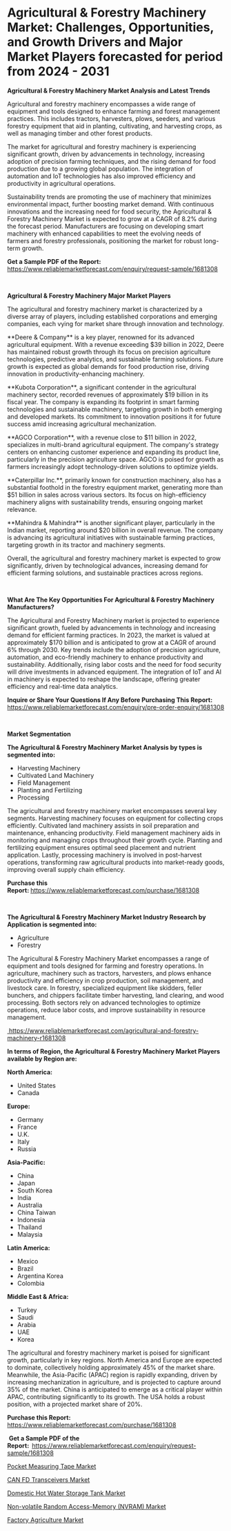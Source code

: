 <p><h1>Agricultural & Forestry Machinery Market: Challenges, Opportunities, and Growth Drivers and Major Market Players forecasted for period from 2024 - 2031</h1></p><p><strong>Agricultural & Forestry Machinery Market Analysis and Latest Trends</strong></p>
<p><p>Agricultural and forestry machinery encompasses a wide range of equipment and tools designed to enhance farming and forest management practices. This includes tractors, harvesters, plows, seeders, and various forestry equipment that aid in planting, cultivating, and harvesting crops, as well as managing timber and other forest products. </p><p>The market for agricultural and forestry machinery is experiencing significant growth, driven by advancements in technology, increasing adoption of precision farming techniques, and the rising demand for food production due to a growing global population. The integration of automation and IoT technologies has also improved efficiency and productivity in agricultural operations.</p><p>Sustainability trends are promoting the use of machinery that minimizes environmental impact, further boosting market demand. With continuous innovations and the increasing need for food security, the Agricultural & Forestry Machinery Market is expected to grow at a CAGR of 8.2% during the forecast period. Manufacturers are focusing on developing smart machinery with enhanced capabilities to meet the evolving needs of farmers and forestry professionals, positioning the market for robust long-term growth.</p></p>
<p><strong>Get a Sample PDF of the Report:&nbsp;</strong> <a href="https://www.reliablemarketforecast.com/enquiry/request-sample/1681308?utm_campaign=1170&utm_medium=2&utm_source=Github&utm_content=ia&utm_term=04102024&utm_id=agricultural-forestry-machinery">https://www.reliablemarketforecast.com/enquiry/request-sample/1681308</a></p>
<p>&nbsp;</p>
<p><strong>Agricultural & Forestry Machinery Major Market Players</strong></p>
<p><p>The agricultural and forestry machinery market is characterized by a diverse array of players, including established corporations and emerging companies, each vying for market share through innovation and technology.</p><p>**Deere & Company** is a key player, renowned for its advanced agricultural equipment. With a revenue exceeding $39 billion in 2022, Deere has maintained robust growth through its focus on precision agriculture technologies, predictive analytics, and sustainable farming solutions. Future growth is expected as global demands for food production rise, driving innovation in productivity-enhancing machinery.</p><p>**Kubota Corporation**, a significant contender in the agricultural machinery sector, recorded revenues of approximately $19 billion in its fiscal year. The company is expanding its footprint in smart farming technologies and sustainable machinery, targeting growth in both emerging and developed markets. Its commitment to innovation positions it for future success amid increasing agricultural mechanization.</p><p>**AGCO Corporation**, with a revenue close to $11 billion in 2022, specializes in multi-brand agricultural equipment. The company's strategy centers on enhancing customer experience and expanding its product line, particularly in the precision agriculture space. AGCO is poised for growth as farmers increasingly adopt technology-driven solutions to optimize yields.</p><p>**Caterpillar Inc.**, primarily known for construction machinery, also has a substantial foothold in the forestry equipment market, generating more than $51 billion in sales across various sectors. Its focus on high-efficiency machinery aligns with sustainability trends, ensuring ongoing market relevance.</p><p>**Mahindra & Mahindra** is another significant player, particularly in the Indian market, reporting around $20 billion in overall revenue. The company is advancing its agricultural initiatives with sustainable farming practices, targeting growth in its tractor and machinery segments.</p><p>Overall, the agricultural and forestry machinery market is expected to grow significantly, driven by technological advances, increasing demand for efficient farming solutions, and sustainable practices across regions.</p></p>
<p>&nbsp;</p>
<p><strong>What Are The Key Opportunities For Agricultural & Forestry Machinery Manufacturers?</strong></p>
<p><p>The Agricultural and Forestry Machinery market is projected to experience significant growth, fueled by advancements in technology and increasing demand for efficient farming practices. In 2023, the market is valued at approximately $170 billion and is anticipated to grow at a CAGR of around 6% through 2030. Key trends include the adoption of precision agriculture, automation, and eco-friendly machinery to enhance productivity and sustainability. Additionally, rising labor costs and the need for food security will drive investments in advanced equipment. The integration of IoT and AI in machinery is expected to reshape the landscape, offering greater efficiency and real-time data analytics.</p></p>
<p><strong>Inquire or Share Your Questions If Any Before Purchasing This Report:</strong> <a href="https://www.reliablemarketforecast.com/enquiry/pre-order-enquiry/1681308?utm_campaign=1170&utm_medium=2&utm_source=Github&utm_content=ia&utm_term=04102024&utm_id=agricultural-forestry-machinery">https://www.reliablemarketforecast.com/enquiry/pre-order-enquiry/1681308</a></p>
<p>&nbsp;</p>
<p><strong>Market Segmentation</strong></p>
<p><strong>The Agricultural & Forestry Machinery Market Analysis by types is segmented into:</strong></p>
<p><ul><li>Harvesting Machinery</li><li>Cultivated Land Machinery</li><li>Field Management</li><li>Planting and Fertilizing</li><li>Processing</li></ul></p>
<p><p>The agricultural and forestry machinery market encompasses several key segments. Harvesting machinery focuses on equipment for collecting crops efficiently. Cultivated land machinery assists in soil preparation and maintenance, enhancing productivity. Field management machinery aids in monitoring and managing crops throughout their growth cycle. Planting and fertilizing equipment ensures optimal seed placement and nutrient application. Lastly, processing machinery is involved in post-harvest operations, transforming raw agricultural products into market-ready goods, improving overall supply chain efficiency.</p></p>
<p><strong>Purchase this Report:&nbsp;</strong><a href="https://www.reliablemarketforecast.com/purchase/1681308?utm_campaign=1170&utm_medium=2&utm_source=Github&utm_content=ia&utm_term=04102024&utm_id=agricultural-forestry-machinery">https://www.reliablemarketforecast.com/purchase/1681308</a></p>
<p>&nbsp;</p>
<p><strong>The Agricultural & Forestry Machinery Market Industry Research by Application is segmented into:</strong></p>
<p><ul><li>Agriculture</li><li>Forestry</li></ul></p>
<p><p>The Agricultural & Forestry Machinery Market encompasses a range of equipment and tools designed for farming and forestry operations. In agriculture, machinery such as tractors, harvesters, and plows enhance productivity and efficiency in crop production, soil management, and livestock care. In forestry, specialized equipment like skidders, feller bunchers, and chippers facilitate timber harvesting, land clearing, and wood processing. Both sectors rely on advanced technologies to optimize operations, reduce labor costs, and improve sustainability in resource management.</p></p>
<p><a href="https://www.reliablemarketforecast.com/agricultural-and-forestry-machinery-r1681308?utm_campaign=1170&utm_medium=2&utm_source=Github&utm_content=ia&utm_term=04102024&utm_id=agricultural-forestry-machinery">&nbsp;https://www.reliablemarketforecast.com/agricultural-and-forestry-machinery-r1681308</a></p>
<p><strong>In terms of Region, the Agricultural & Forestry Machinery Market Players available by Region are:</strong></p>
<p>
    <p> <strong> North America: </strong>
        <ul>
            <li>United States</li>
            <li>Canada</li>
        </ul>
        </p> 
    <p> <strong> Europe: </strong>
        <ul>
            <li>Germany</li>
            <li>France</li>
            <li>U.K.</li>
            <li>Italy</li>
            <li>Russia</li>
        </ul>
        </p> 
    <p> <strong> Asia-Pacific: </strong>
        <ul>
            <li>China</li>
            <li>Japan</li>
            <li>South Korea</li>
            <li>India</li>
            <li>Australia</li>
            <li>China Taiwan</li>
            <li>Indonesia</li>
            <li>Thailand</li>
            <li>Malaysia</li>
        </ul>
        </p> 
    <p> <strong> Latin America: </strong>
        <ul>
            <li>Mexico</li>
            <li>Brazil</li>
            <li>Argentina Korea</li>
            <li>Colombia</li>
        </ul>
        </p> 
    <p> <strong> Middle East & Africa: </strong>
        <ul>
            <li>Turkey</li>
            <li>Saudi</li>
            <li>Arabia</li>
            <li>UAE</li>
            <li>Korea</li>
        </ul>
    </p>
    </p>
<p><p>The agricultural and forestry machinery market is poised for significant growth, particularly in key regions. North America and Europe are expected to dominate, collectively holding approximately 45% of the market share. Meanwhile, the Asia-Pacific (APAC) region is rapidly expanding, driven by increasing mechanization in agriculture, and is projected to capture around 35% of the market. China is anticipated to emerge as a critical player within APAC, contributing significantly to its growth. The USA holds a robust position, with a projected market share of 20%.</p></p>
<p><strong>Purchase this Report: </strong><a href="https://www.reliablemarketforecast.com/purchase/1681308?utm_campaign=1170&utm_medium=2&utm_source=Github&utm_content=ia&utm_term=04102024&utm_id=agricultural-forestry-machinery">https://www.reliablemarketforecast.com/purchase/1681308</a></p>
<p>&nbsp;<strong>Get a Sample PDF of the Report:&nbsp;&nbsp;</strong><a href="https://www.reliablemarketforecast.com/enquiry/request-sample/1681308?utm_campaign=1170&utm_medium=2&utm_source=Github&utm_content=ia&utm_term=04102024&utm_id=agricultural-forestry-machinery">https://www.reliablemarketforecast.com/enquiry/request-sample/1681308</a></p>
<p><strong></strong></p>
<p><p><a href="https://www.linkedin.com/pulse/investing-pocket-measuring-tape-market-trends-leading-products-buchc?utm_campaign=1170&utm_medium=2&utm_source=Github&utm_content=ia&utm_term=04102024&utm_id=agricultural-forestry-machinery">Pocket Measuring Tape Market</a></p><p><a href="https://issuu.com/reportprime-2/docs/can-fd-transceivers-market-size-203_15f1dd434be479?utm_campaign=1170&utm_medium=2&utm_source=Github&utm_content=ia&utm_term=04102024&utm_id=agricultural-forestry-machinery">CAN FD Transceivers Market</a></p><p><a href="https://www.linkedin.com/pulse/domestic-hot-water-storage-tank-market-refracting-trends-kafgc?utm_campaign=1170&utm_medium=2&utm_source=Github&utm_content=ia&utm_term=04102024&utm_id=agricultural-forestry-machinery">Domestic Hot Water Storage Tank Market</a></p><p><a href="https://issuu.com/reportprime-2/docs/non-volatile-random-access-memory-n_bbd9fba9a87b8a?utm_campaign=1170&utm_medium=2&utm_source=Github&utm_content=ia&utm_term=04102024&utm_id=agricultural-forestry-machinery">Non-volatile Random Access-Memory (NVRAM) Market</a></p><p><a href="https://github.com/MegiMusaj575/Market-Research-Report-List-1/blob/main/factory-agriculture-market.md?utm_campaign=1170&utm_medium=2&utm_source=Github&utm_content=ia&utm_term=04102024&utm_id=agricultural-forestry-machinery">Factory Agriculture Market</a></p></p>